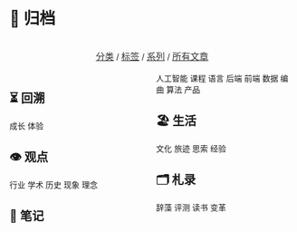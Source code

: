 # 🌳 归档


<center>  
  <br>
  <a href="https://blog.ralvines.top/friend/"><font face="LXGW WenKai Screen" size=3 color="#333333">分类</font></a> / <a href="https://blog.ralvines.top/board/"><font face="LXGW WenKai Screen" size=3 color="#333333">标签</font></a> / <a href="https://blog.ralvines.top/praise/"><font face="LXGW WenKai Screen" size=3 color="#333333">系列</font></a> / <a href="https://blog.ralvines.top/praise/"><font face="LXGW WenKai Screen" size=3 color="#333333">所有文章</font></a>
  <br>
</center>

<br>
<div style="column-count: 2">

## ⏳ 回溯
 成长
 体验

## 👁 观点

 行业
 学术
 历史
 现象
 理念

## 📔 笔记

 人工智能
 课程
 语言
 后端
 前端
 数据
 编曲
 算法
 产品

## 🏖 生活 

 文化
 旅迹
 思索
 经验

## 🗂️ 札录

 辞藻
 评测
 读书
 变革

</div>
